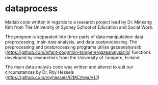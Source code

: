 # dataprocess

Matlab code written in regards to a research project lead by Dr. Minkang Kim from The University of Sydney School of Education and Social Work.

The program is separated into three parts of data manipulation: data preprocessing, main data analysis, and data postprocessing.
The preprocessing and postprocessing programs utilise gazeanalysislib (https://github.com/infant-cognition-tampere/gazeanalysislib) functions developed by researchers from the University of Tampere, Finland. 

The main data analysis code was written and altered to suit our circumstances by Dr. Roy Hessels (https://github.com/royhessels/I2MC/tree/v1.1)
